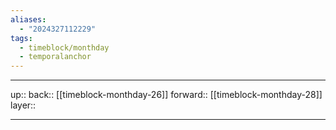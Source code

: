 ```yaml
---
aliases:
  - "2024327112229"
tags:
  - timeblock/monthday
  - temporalanchor
---
```




***

up:: 
back:: [[timeblock-monthday-26]]
forward:: [[timeblock-monthday-28]]
layer:: 

***

